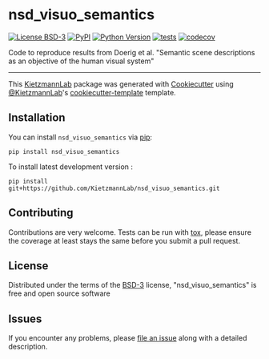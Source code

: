 # nsd_visuo_semantics

[![License BSD-3](https://img.shields.io/pypi/l/nsd_visuo_semantics.svg?color=green)](https://github.com/KietzmannLab/nsd_visuo_semantics/raw/main/LICENSE)
[![PyPI](https://img.shields.io/pypi/v/nsd_visuo_semantics.svg?color=green)](https://pypi.org/project/nsd_visuo_semantics)
[![Python Version](https://img.shields.io/pypi/pyversions/nsd_visuo_semantics.svg?color=green)](https://python.org)
[![tests](https://github.com/KietzmannLab/nsd_visuo_semantics/workflows/tests/badge.svg)](https://github.com/KietzmannLab/nsd_visuo_semantics/actions)
[![codecov](https://codecov.io/gh/KietzmannLab/nsd_visuo_semantics/branch/main/graph/badge.svg)](https://codecov.io/gh/KietzmannLab/nsd_visuo_semantics)


Code to reproduce results from Doerig et al. "Semantic scene descriptions as an objective of the human visual system"

----------------------------------

This [KietzmannLab] package was generated with [Cookiecutter] using [@KietzmannLab]'s [cookiecutter-template] template.



## Installation

You can install `nsd_visuo_semantics` via [pip]:

    pip install nsd_visuo_semantics



To install latest development version :

    pip install git+https://github.com/KietzmannLab/nsd_visuo_semantics.git


## Contributing

Contributions are very welcome. Tests can be run with [tox], please ensure
the coverage at least stays the same before you submit a pull request.

## License

Distributed under the terms of the [BSD-3] license,
"nsd_visuo_semantics" is free and open source software

## Issues

If you encounter any problems, please [file an issue] along with a detailed description.


[pip]: https://pypi.org/project/pip/
[KietzmannLab]: https://github.com/KietzmannLab/
[Cookiecutter]: https://github.com/audreyr/cookiecutter
[@KietzmannLab]: https://github.com/KietzmannLab/
[MIT]: http://opensource.org/licenses/MIT
[BSD-3]: http://opensource.org/licenses/BSD-3-Clause
[GNU GPL v3.0]: http://www.gnu.org/licenses/gpl-3.0.txt
[GNU LGPL v3.0]: http://www.gnu.org/licenses/lgpl-3.0.txt
[Apache Software License 2.0]: http://www.apache.org/licenses/LICENSE-2.0
[Mozilla Public License 2.0]: https://www.mozilla.org/media/MPL/2.0/index.txt
[cookiecutter-template]: https://github.com/KietzmannLab/cookiecutter-kietzmannlab-template

[file an issue]: https://github.com/KietzmannLab/nsd_visuo_semantics/issues

[KietzmannLab]: https://github.com/KietzmannLab/
[tox]: https://tox.readthedocs.io/en/latest/
[pip]: https://pypi.org/project/pip/
[PyPI]: https://pypi.org/
